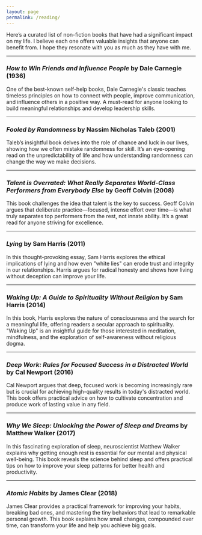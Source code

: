 ```yaml
---
layout: page
permalink: /reading/
---
```


Here’s a curated list of non-fiction books that have had a significant impact on my life. I believe each one offers valuable insights that anyone can benefit from. I hope they resonate with you as much as they have with me.

---

### *How to Win Friends and Influence People* by Dale Carnegie (1936)
One of the best-known self-help books, Dale Carnegie's classic teaches timeless principles on how to connect with people, improve communication, and influence others in a positive way. A must-read for anyone looking to build meaningful relationships and develop leadership skills.

---

### *Fooled by Randomness* by Nassim Nicholas Taleb (2001)
Taleb’s insightful book delves into the role of chance and luck in our lives, showing how we often mistake randomness for skill. It’s an eye-opening read on the unpredictability of life and how understanding randomness can change the way we make decisions.

---

### *Talent is Overrated: What Really Separates World-Class Performers from Everybody Else* by Geoff Colvin (2008)
This book challenges the idea that talent is the key to success. Geoff Colvin argues that deliberate practice—focused, intense effort over time—is what truly separates top performers from the rest, not innate ability. It’s a great read for anyone striving for excellence.

---

### *Lying* by Sam Harris (2011)
In this thought-provoking essay, Sam Harris explores the ethical implications of lying and how even "white lies" can erode trust and integrity in our relationships. Harris argues for radical honesty and shows how living without deception can improve your life.

---

### *Waking Up: A Guide to Spirituality Without Religion* by Sam Harris (2014)
In this book, Harris explores the nature of consciousness and the search for a meaningful life, offering readers a secular approach to spirituality. "Waking Up" is an insightful guide for those interested in meditation, mindfulness, and the exploration of self-awareness without religious dogma.

---

### *Deep Work: Rules for Focused Success in a Distracted World* by Cal Newport (2016)
Cal Newport argues that deep, focused work is becoming increasingly rare but is crucial for achieving high-quality results in today's distracted world. This book offers practical advice on how to cultivate concentration and produce work of lasting value in any field.

---

### *Why We Sleep: Unlocking the Power of Sleep and Dreams* by Matthew Walker (2017)
In this fascinating exploration of sleep, neuroscientist Matthew Walker explains why getting enough rest is essential for our mental and physical well-being. This book reveals the science behind sleep and offers practical tips on how to improve your sleep patterns for better health and productivity.

---

### *Atomic Habits* by James Clear (2018)
James Clear provides a practical framework for improving your habits, breaking bad ones, and mastering the tiny behaviors that lead to remarkable personal growth. This book explains how small changes, compounded over time, can transform your life and help you achieve big goals.
